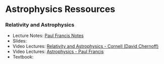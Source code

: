 # Astrophysics Ressources


### Relativity and Astrophysics

- Lecture Notes: [Paul Francis Notes](https://drive.google.com/drive/folders/1PejmGjrw7w_cBjnV1M2yBO9fTEuvhd9l)
- Slides: 
- Video Lectures: [Relativity and Astrophysics - Cornell (David Chernoff)](https://www.youtube.com/playlist?list=PLxQSlOe-wlgCrV1K4_vJFDkW6X_rP0pJR)
- Video Lectures: [Astrophysics - Paul Francis](https://www.youtube.com/playlist?list=PLxQSlOe-wlgDnlJZQdQ5burw7J7CyjxGh)
- Textbook:
